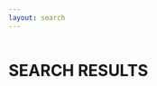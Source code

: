 ```yaml
---
layout: search
---
```


<div class="row search">
  <div class="row-container">
    <div class="col-xs-12 col-sm-12 col-md-12 col-lg-12 column">
        <h1>SEARCH RESULTS</h1>
        <script>
          (function() {
            
            window.__gcse = {
              callback: function() {
                /* $('input.q').val($('input.gsc-input').val()); */
              }
            };
          
            var cx = '005729231290321871364:pb-ym0dnvm4';
            var gcse = document.createElement('script');
            gcse.type = 'text/javascript';
            gcse.async = true;
            gcse.src = (document.location.protocol == 'https:' ? 'https:' : 'http:') +
                '//cse.google.com/cse.js?cx=' + cx;
            var s = document.getElementsByTagName('script')[0];
            s.parentNode.insertBefore(gcse, s);
          })();
        </script>
        <gcse:search></gcse:search>
    </div>
  </div>
</div>